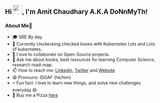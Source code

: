 ## Hi <img src="https://github.com/TheDudeThatCode/TheDudeThatCode/blob/master/Assets/Hi.gif" width="29px">, I'm Amit Chaudhary A.K.A DoNnMyTh!


### About Me🚀

- 🎓 SRE By day.
- 🔭 Currently Unckecking checked boxes with Kubernetes Lots and Lots of kubernetes.
- 👯 I love to collaborate on Open-Source projects.
- 💬 Ask me about books, best resources for learning Computer Science, research road-map.
- 📫 How to reach me: [Linkedin](https://www.linkedin.com/in/donnmyth/), [Twitter](https://twitter.com/DoNnMyTh) and [Website](https://www.hycorve.com)
- 😄 Pronouns: IDGAF (he/him)
- ⚡ Fun fact: I love to learn new things, and solve new challenges everyday 😄.
- 🍕 Buy me a Pizza [here](https://www.buymeacoffee.com/DoNnM)
